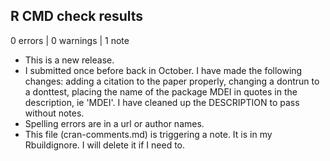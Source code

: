 ## R CMD check results

0 errors | 0 warnings | 1 note

* This is a new release.
* I submitted once before back in October. I have made the following changes: adding a citation to the paper properly, changing a dontrun to a donttest, placing the name of the package MDEI in quotes in the description, ie 'MDEI'.  I have cleaned up the DESCRIPTION to pass without notes.
* Spelling errors are in a url or author names.
* This file (cran-comments.md) is triggering a note. It is in my Rbuildignore.  I will delete it if I need to.
